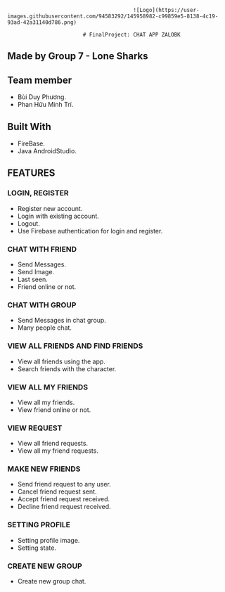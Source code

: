 
											![Logo](https://user-images.githubusercontent.com/94583292/145958982-c99859e5-8138-4c19-93ad-42a31140d786.png)

                        	# FinalProject: CHAT APP ZALOBK

## Made by Group 7 - Lone Sharks

## Team member
- Bùi Duy Phương.
- Phan Hữu Minh Trí.

## Built With
- FireBase.
- Java AndroidStudio.

## FEATURES
### LOGIN, REGISTER
- Register new account.
- Login with existing account.
- Logout.
- Use Firebase authentication for login and register.
### CHAT WITH FRIEND
- Send Messages.
- Send Image.
- Last seen.
- Friend online or not.
### CHAT WITH GROUP
- Send Messages in chat group.
- Many people chat.
### VIEW ALL FRIENDS AND FIND FRIENDS
- View all friends using the app.
- Search friends with the character.
### VIEW ALL MY FRIENDS
- View all my friends.
- View friend online or not.
### VIEW REQUEST
- View all friend requests.
- View all my friend requests.
### MAKE NEW FRIENDS
- Send friend request to any user.
- Cancel friend request sent.
- Accept friend request received.
- Decline friend request received.
### SETTING PROFILE
- Setting profile image.
- Setting state.
### CREATE NEW GROUP
- Create new group chat.